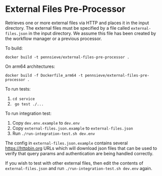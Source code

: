 # External Files Pre-Processor

Retrieves one or more external files via HTTP and places it in the input directory. The external files must be specified
by a file called `external-files.json` in the input directory. We assume this file has been created by the workflow
manager or a previous processor.

To build:

`docker build -t pennsieve/external-files-pre-processor .`

On arm64 architectures:

`docker build -f Dockerfile_arm64 -t pennsieve/external-files-pre-processor .`

To run tests:

1. `cd service`
2. ` go test ./...`

To run integration test:

1. Copy `dev.env.example` to `dev.env`
2. Copy `external-files.json.example` to `external-files.json`
3. Run `./run-integration-test.sh dev.env`

The config in `external-files.json.example` contains several https://httpbin.org URLs which will download json
files that can be used to verify that query params and authentication are being handled correctly.

If you wish to test with other external files, then edit the contents of `external-files.json` and
run `./run-integration-test.sh dev.env` again.

